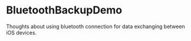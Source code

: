 # BluetoothBackupDemo
Thoughts about using bluetooth connection for data exchanging between iOS devices.
